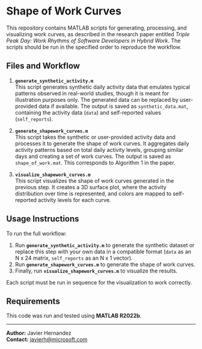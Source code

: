 # Shape of Work Curves

This repository contains MATLAB scripts for generating, processing, and visualizing work curves, as described in the research paper entitled *Triple Peak Day: Work Rhythms of Software Developers in Hybrid Work*. The scripts should be run in the specified order to reproduce the workflow.

## Files and Workflow

1. **`generate_synthetic_activity.m`**  
   This script generates synthetic daily activity data that emulates typical patterns observed in real-world studies, though it is meant for illustration purposes only. The generated data can be replaced by user-provided data if available. The output is saved as `synthetic_data.mat`, containing the activity data (`data`) and self-reported values (`self_reports`).

2. **`generate_shapework_curves.m`**  
   This script takes the synthetic or user-provided activity data and processes it to generate the shape of work curves. It aggregates daily activity patterns based on total daily activity levels, grouping similar days and creating a set of work curves. The output is saved as `shape_of_work.mat`. This corresponds to Algorithm 1 in the paper.

3. **`visualize_shapework_curves.m`**  
   This script visualizes the shape of work curves generated in the previous step. It creates a 3D surface plot, where the activity distribution over time is represented, and colors are mapped to self-reported activity levels for each curve.

## Usage Instructions

To run the full workflow:

1. Run **`generate_synthetic_activity.m`** to generate the synthetic dataset or replace this step with your own data in a compatible format (`data` as an N x 24 matrix, `self_reports` as an N x 1 vector).
2. Run **`generate_shapework_curves.m`** to generate the shape of work curves.
3. Finally, run **`visualize_shapework_curves.m`** to visualize the results.

Each script must be run in sequence for the visualization to work correctly.

## Requirements

This code was run and tested using **MATLAB R2022b**.

---

**Author:** Javier Hernandez  
**Contact:** javierh@microsoft.com
